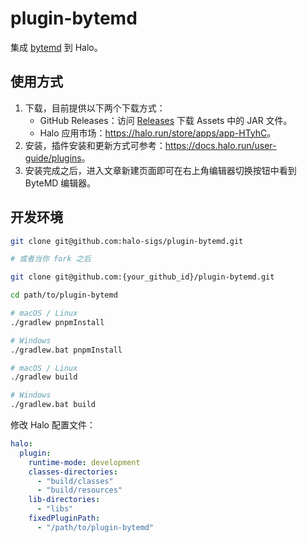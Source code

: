 # plugin-bytemd

集成 [bytemd](https://github.com/bytedance/bytemd) 到 Halo。

## 使用方式

1. 下载，目前提供以下两个下载方式：
    - GitHub Releases：访问 [Releases](https://github.com/halo-sigs/plugin-bytemd/releases) 下载 Assets 中的 JAR 文件。
    - Halo 应用市场：<https://halo.run/store/apps/app-HTyhC>。
2. 安装，插件安装和更新方式可参考：<https://docs.halo.run/user-guide/plugins>。
3. 安装完成之后，进入文章新建页面即可在右上角编辑器切换按钮中看到 ByteMD 编辑器。

## 开发环境

```bash
git clone git@github.com:halo-sigs/plugin-bytemd.git

# 或者当你 fork 之后

git clone git@github.com:{your_github_id}/plugin-bytemd.git
```

```bash
cd path/to/plugin-bytemd
```

```bash
# macOS / Linux
./gradlew pnpmInstall

# Windows
./gradlew.bat pnpmInstall
```

```bash
# macOS / Linux
./gradlew build

# Windows
./gradlew.bat build
```

修改 Halo 配置文件：

```yaml
halo:
  plugin:
    runtime-mode: development
    classes-directories:
      - "build/classes"
      - "build/resources"
    lib-directories:
      - "libs"
    fixedPluginPath:
      - "/path/to/plugin-bytemd"
```
